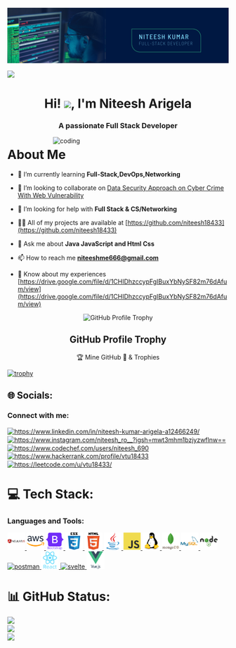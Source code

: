 ![logo](https://github.com/niteesh18433/niteesh18433/blob/main/Blue%20And%20Green%20Professional%20Technology%20LinkedIn%20Banner.png)

[![](https://visitcount.itsvg.in/api?id=niteesh18433&icon=0&color=0)](https://visitcount.itsvg.in)

<h1 align="center">Hi! <img src="https://raw.githubusercontent.com/MartinHeinz/MartinHeinz/master/wave.gif" width="30px">, I'm Niteesh Arigela </h1>
<h3 align="center">A passionate Full Stack Developer</h3>

<img align="right" alt="coding" width="400" src="https://camo.githubusercontent.com/62817f9b3b2282d9aaa89cef538f3eb288b9fff1a1ff79c0edbb958bf4d75de9/68747470733a2f2f6d617274696e76616c64612e636f6d2f696d672f61626f75742e676966">

# About Me 
- 🌱 I’m currently learning **Full-Stack,DevOps,Networking**

- 👯 I’m looking to collaborate on [Data Security Approach on Cyber Crime With Web Vulnerability](https://github.com/niteesh18433/D-Data-security-approach-on-cyber-crime-with-web-vulnerability)

- 🤝 I’m looking for help with **Full Stack & CS/Networking**

- 👨‍💻 All of my projects are available at [https://github.com/niteesh18433](https://github.com/niteesh18433)

- 💬 Ask me about **Java JavaScript and Html Css**

- 📫 How to reach me **niteeshme666@gmail.com**

- 📄 Know about my experiences [https://drive.google.com/file/d/1CHIDhzccypFgIBuxYbNySF82m76dAfum/view](https://drive.google.com/file/d/1CHIDhzccypFgIBuxYbNySF82m76dAfum/view)

<div align="center">
  <img width="140" src="https://user-images.githubusercontent.com/6661165/91657958-61b4fd00-eb00-11ea-9def-dc7ef5367e34.png"  alt="GitHub Profile Trophy"/>
  <h2 align="center">GitHub Profile Trophy</h2>
  <p align="center">🏆 Mine GitHub 🌟 & Trophies </p>
</div>

[![trophy](https://github-profile-trophy.vercel.app/?username=condorcoders&theme=onedark)](https://github.com/niteesh18433)


## 🌐 Socials:
<h3 align="left">Connect with me:</h3>
<p align="left">
<a href="https://linkedin.com/in/https://www.linkedin.com/in/niteesh-kumar-arigela-a12466249/" target="blank"><img align="center" src="https://raw.githubusercontent.com/rahuldkjain/github-profile-readme-generator/master/src/images/icons/Social/linked-in-alt.svg" alt="https://www.linkedin.com/in/niteesh-kumar-arigela-a12466249/" height="30" width="40" /></a>
<a href="https://instagram.com/https://www.instagram.com/niteesh_ro__?igsh=mwt3mhm1bzjyzwflnw==" target="blank"><img align="center" src="https://raw.githubusercontent.com/rahuldkjain/github-profile-readme-generator/master/src/images/icons/Social/instagram.svg" alt="https://www.instagram.com/niteesh_ro__?igsh=mwt3mhm1bzjyzwflnw==" height="30" width="40" /></a>
<a href="https://www.codechef.com/users/https://www.codechef.com/users/niteesh_690" target="blank"><img align="center" src="https://cdn.jsdelivr.net/npm/simple-icons@3.1.0/icons/codechef.svg" alt="https://www.codechef.com/users/niteesh_690" height="30" width="40" /></a>
<a href="https://www.hackerrank.com/https://www.hackerrank.com/profile/vtu18433" target="blank"><img align="center" src="https://raw.githubusercontent.com/rahuldkjain/github-profile-readme-generator/master/src/images/icons/Social/hackerrank.svg" alt="https://www.hackerrank.com/profile/vtu18433" height="30" width="40" /></a>
<a href="https://www.leetcode.com/https://leetcode.com/u/vtu18433/" target="blank"><img align="center" src="https://raw.githubusercontent.com/rahuldkjain/github-profile-readme-generator/master/src/images/icons/Social/leet-code.svg" alt="https://leetcode.com/u/vtu18433/" height="30" width="40" /></a>
</p>

# 💻 Tech Stack:
<h3 align="left">Languages and Tools:</h3>
<p align="left"> <a href="https://angular.io" target="_blank" rel="noreferrer"> <img                                       src="https://raw.githubusercontent.com/devicons/devicon/master/icons/angularjs/angularjs-original-wordmark.svg" alt="angularjs" width="40" height="40"/> </a> <a href="https://aws.amazon.com" target="_blank" rel="noreferrer"> <img src="https://raw.githubusercontent.com/devicons/devicon/master/icons/amazonwebservices/amazonwebservices-original-wordmark.svg" alt="aws" width="40" height="40"/>
</a> <a href="https://getbootstrap.com" target="_blank" rel="noreferrer"> <img src="https://raw.githubusercontent.com/devicons/devicon/master/icons/bootstrap/bootstrap-plain-wordmark.svg" alt="bootstrap" width="40" height="40"/> </a> <a href="https://www.w3schools.com/css/" target="_blank" rel="noreferrer"> <img src="https://raw.githubusercontent.com/devicons/devicon/master/icons/css3/css3-original-wordmark.svg" alt="css3" width="40" height="40"/> </a> <a href="https://www.w3.org/html/" target="_blank" rel="noreferrer"> <img src="https://raw.githubusercontent.com/devicons/devicon/master/icons/html5/html5-original-wordmark.svg" alt="html5" width="40" height="40"/> </a> <a href="https://www.java.com" target="_blank" rel="noreferrer"> <img src="https://raw.githubusercontent.com/devicons/devicon/master/icons/java/java-original.svg" alt="java" width="40" height="40"/> </a> <a href="https://developer.mozilla.org/en-US/docs/Web/JavaScript" target="_blank" rel="noreferrer"> <img src="https://raw.githubusercontent.com/devicons/devicon/master/icons/javascript/javascript-original.svg" alt="javascript" width="40" height="40"/> </a> <a href="https://www.linux.org/" target="_blank" rel="noreferrer"> <img src="https://raw.githubusercontent.com/devicons/devicon/master/icons/linux/linux-original.svg" alt="linux" width="40" height="40"/> </a> <a href="https://www.mongodb.com/" target="_blank" rel="noreferrer"> <img src="https://raw.githubusercontent.com/devicons/devicon/master/icons/mongodb/mongodb-original-wordmark.svg" alt="mongodb" width="40" height="40"/> </a> <a href="https://www.mysql.com/" target="_blank" rel="noreferrer"> <img src="https://raw.githubusercontent.com/devicons/devicon/master/icons/mysql/mysql-original-wordmark.svg" alt="mysql" width="40" height="40"/> </a> <a href="https://nodejs.org" target="_blank" rel="noreferrer"> <img src="https://raw.githubusercontent.com/devicons/devicon/master/icons/nodejs/nodejs-original-wordmark.svg" alt="nodejs" width="40" height="40"/> </a> <a href="https://postman.com" target="_blank" rel="noreferrer"> <img src="https://www.vectorlogo.zone/logos/getpostman/getpostman-icon.svg" alt="postman" width="40" height="40"/> </a> <a href="https://reactjs.org/" target="_blank" rel="noreferrer"> <img src="https://raw.githubusercontent.com/devicons/devicon/master/icons/react/react-original-wordmark.svg" alt="react" width="40" height="40"/> </a> <a href="https://svelte.dev" target="_blank" rel="noreferrer"> <img src="https://upload.wikimedia.org/wikipedia/commons/1/1b/Svelte_Logo.svg" alt="svelte" width="40" height="40"/> </a> <a href="https://vuejs.org/" target="_blank" rel="noreferrer"> <img src="https://raw.githubusercontent.com/devicons/devicon/master/icons/vuejs/vuejs-original-wordmark.svg" alt="vuejs" width="40" height="40"/> </a> </p>

# 📊 GitHub Status:
![](https://github-readme-stats.vercel.app/api?username=niteesh18433&theme=blue-green&hide_border=false&include_all_commits=true&count_private=true)<br/>
![](https://github-readme-streak-stats.herokuapp.com/?user=niteesh18433&theme=blue-green&hide_border=false)<br/>
![](https://github-readme-stats.vercel.app/api/top-langs/?username=niteesh18433&theme=blue-green&hide_border=false&include_all_commits=true&count_private=true&layout=compact)
